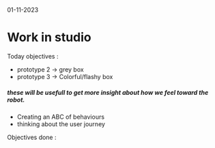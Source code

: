 01-11-2023
# Work in studio 

Today objectives :
- prototype 2 -> grey box
- prototype 3 -> Colorful/flashy box
##### these will be usefull to get more insight about how we feel toward the robot.

- Creating an ABC of behaviours
- thinking about the user journey

Objectives done : 
